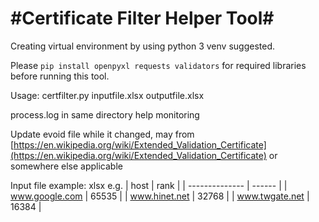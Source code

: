 #Certificate Filter Helper Tool#
=============
Creating virtual environment by using python 3 venv suggested.

Please `pip install openpyxl requests validators` for required libraries before running this tool.

Usage: certfilter.py inputfile.xlsx outputfile.xlsx

process.log in same directory help monitoring

Update evoid file while it changed, may from [https://en.wikipedia.org/wiki/Extended_Validation_Certificate](https://en.wikipedia.org/wiki/Extended_Validation_Certificate) or somewhere else applicable

Input file example: xlsx e.g.
|      host      |  rank  |
| -------------- | ------ |
| www.google.com |  65535 |
| www.hinet.net  |  32768 |
| www.twgate.net |  16384 |
